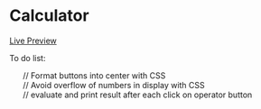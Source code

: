 # Calculator
<a href="https://rawcdn.githack.com/FalkoKa/Calculator/3e44a480dd44606bfe6ce289cfef374c472c681e/index.html">Live Preview</a>

To do list:
<ul style="list-style-type: none;">
  <li>// Format buttons into center with CSS</li>
  <li>// Avoid overflow of numbers in display with CSS</li>
  <li>// evaluate and print result after each click on operator button</li>
</ul>
